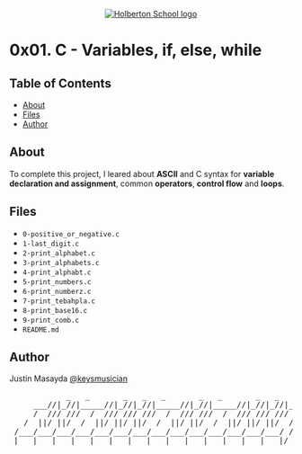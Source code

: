 <p align="center">
  <a href=#>
    <img src="https://intranet.hbtn.io/assets/holberton-logo-full-black-157ccfa3d2134776c1e3f78c0fe682968e8848b64fcacc6187976044f75f35a8.png" alt="Holberton School logo">
  </a>
</p>

# 0x01. C - Variables, if, else, while

## Table of Contents
* [About](#about)
* [Files](#files)
* [Author](#author)

## About
To complete this project, I leared about **ASCII** and C syntax for **variable declaration and assignment**, common **operators**, **control flow** and **loops**.

## Files
* `0-positive_or_negative.c`
* `1-last_digit.c`
* `2-print_alphabet.c`
* `3-print_alphabets.c`
* `4-print_alphabt.c`
* `5-print_numbers.c`
* `6-print_numberz.c`
* `7-print_tebahpla.c`
* `8-print_base16.c`
* `9-print_comb.c`
* `README.md`

## Author
Justin Masayda [@keysmusician](https://github.com/keysmusician)
<pre align="center">
            _   _       _   _   _       _   _       _   _   _
     ___//|_//|_____//|_//|_//|_____//|_//|_____//|_//|_//|___
     /  /// ///  /  /// /// ///  /  /// ///  /  /// /// ///  / |
   /  ||/ ||/  /  ||/ ||/ ||/  /  ||/ ||/  /  ||/ ||/ ||/  / /
 /___/___/___/___/___/___/___/___/___/___/___/___/___/___/ /
|___|___|___|___|___|___|___|___|___|___|___|___|___|___|/
</pre>
<p><span style="font-family: 'Lucida Console'; line-height: 14px; font-size: 14px; display: inline-block;">&nbsp;</span></p>
